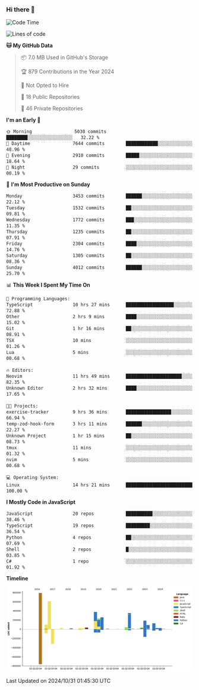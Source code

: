 ### Hi there 👋

<!--
**Clumsy-Coder/Clumsy-Coder** is a ✨ _special_ ✨ repository because its `README.md` (this file) appears on your GitHub profile.

Here are some ideas to get you started:

- 🔭 I’m currently working on ...
- 🌱 I’m currently learning ...
- 👯 I’m looking to collaborate on ...
- 🤔 I’m looking for help with ...
- 💬 Ask me about ...
- 📫 How to reach me: ...
- 😄 Pronouns: ...
- ⚡ Fun fact: ...
-->

<!-- anmol098/waka-readme-stats -->
<!--START_SECTION:waka-->
![Code Time](http://img.shields.io/badge/Code%20Time-921%20hrs%2029%20mins-blue)

![Lines of code](https://img.shields.io/badge/From%20Hello%20World%20I%27ve%20Written-3.4%20million%20lines%20of%20code-blue)

**🐱 My GitHub Data** 

> 📦 7.0 MB Used in GitHub's Storage 
 > 
> 🏆 879 Contributions in the Year 2024
 > 
> 🚫 Not Opted to Hire
 > 
> 📜 18 Public Repositories 
 > 
> 🔑 46 Private Repositories 
 > 
**I'm an Early 🐤** 

```text
🌞 Morning                5030 commits        ████████░░░░░░░░░░░░░░░░░   32.22 % 
🌆 Daytime                7644 commits        ████████████░░░░░░░░░░░░░   48.96 % 
🌃 Evening                2910 commits        █████░░░░░░░░░░░░░░░░░░░░   18.64 % 
🌙 Night                  29 commits          ░░░░░░░░░░░░░░░░░░░░░░░░░   00.19 % 
```
📅 **I'm Most Productive on Sunday** 

```text
Monday                   3453 commits        ██████░░░░░░░░░░░░░░░░░░░   22.12 % 
Tuesday                  1532 commits        ██░░░░░░░░░░░░░░░░░░░░░░░   09.81 % 
Wednesday                1772 commits        ███░░░░░░░░░░░░░░░░░░░░░░   11.35 % 
Thursday                 1235 commits        ██░░░░░░░░░░░░░░░░░░░░░░░   07.91 % 
Friday                   2304 commits        ████░░░░░░░░░░░░░░░░░░░░░   14.76 % 
Saturday                 1305 commits        ██░░░░░░░░░░░░░░░░░░░░░░░   08.36 % 
Sunday                   4012 commits        ██████░░░░░░░░░░░░░░░░░░░   25.70 % 
```


📊 **This Week I Spent My Time On** 

```text
💬 Programming Languages: 
TypeScript               10 hrs 27 mins      ██████████████████░░░░░░░   72.88 % 
Other                    2 hrs 9 mins        ████░░░░░░░░░░░░░░░░░░░░░   15.02 % 
Git                      1 hr 16 mins        ██░░░░░░░░░░░░░░░░░░░░░░░   08.91 % 
TSX                      10 mins             ░░░░░░░░░░░░░░░░░░░░░░░░░   01.26 % 
Lua                      5 mins              ░░░░░░░░░░░░░░░░░░░░░░░░░   00.68 % 

🔥 Editors: 
Neovim                   11 hrs 49 mins      █████████████████████░░░░   82.35 % 
Unknown Editor           2 hrs 32 mins       ████░░░░░░░░░░░░░░░░░░░░░   17.65 % 

🐱‍💻 Projects: 
exercise-tracker         9 hrs 36 mins       █████████████████░░░░░░░░   66.94 % 
temp-zod-hook-form       3 hrs 11 mins       ██████░░░░░░░░░░░░░░░░░░░   22.27 % 
Unknown Project          1 hr 15 mins        ██░░░░░░░░░░░░░░░░░░░░░░░   08.73 % 
tmux                     11 mins             ░░░░░░░░░░░░░░░░░░░░░░░░░   01.32 % 
nvim                     5 mins              ░░░░░░░░░░░░░░░░░░░░░░░░░   00.68 % 

💻 Operating System: 
Linux                    14 hrs 21 mins      █████████████████████████   100.00 % 
```

**I Mostly Code in JavaScript** 

```text
JavaScript               20 repos            ██████████░░░░░░░░░░░░░░░   38.46 % 
TypeScript               19 repos            █████████░░░░░░░░░░░░░░░░   36.54 % 
Python                   4 repos             ██░░░░░░░░░░░░░░░░░░░░░░░   07.69 % 
Shell                    2 repos             █░░░░░░░░░░░░░░░░░░░░░░░░   03.85 % 
C#                       1 repo              ░░░░░░░░░░░░░░░░░░░░░░░░░   01.92 % 
```



**Timeline**

![Lines of Code chart](https://raw.githubusercontent.com/Clumsy-Coder/Clumsy-Coder/main/assets/bar_graph.png)


 Last Updated on 2024/10/31 01:45:30 UTC
<!--END_SECTION:waka-->
